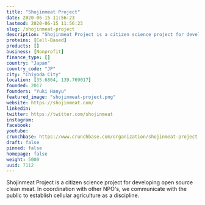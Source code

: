 ```yaml
---
title: "Shojinmeat Project"
date: 2020-06-15 11:56:23
lastmod: 2020-06-15 11:56:23
slug: /shojinmeat-project
description: "Shojinmeat Project is a citizen science project for developing open source clean meat. ​In coordination with other NPO's, we communicate with the public to establish cellular agriculture as a discipline."
proteins: [Cell-Based]
products: []
business: [Nonprofit]
finance_type: []
country: "Japan"
country_code: "JP"
city: "Chiyoda City"
location: [35.6804, 139.769017]
founded: 2017
founders: "Yuki Hanyu"
featured_image: "shojinmeat-project.png"
website: https://shojinmeat.com/
linkedin: 
twitter: https://twitter.com/shojinmeat
instagram: 
facebook: 
youtube: 
crunchbase: https://www.crunchbase.com/organization/shojinmeat-project
draft: false
pinned: false
homepage: false
weight: 5000
uuid: 7112
---
```

Shojinmeat Project is a citizen science project for developing open source clean meat. ​In coordination with other NPO's, we communicate with the public to establish cellular agriculture as a discipline.
